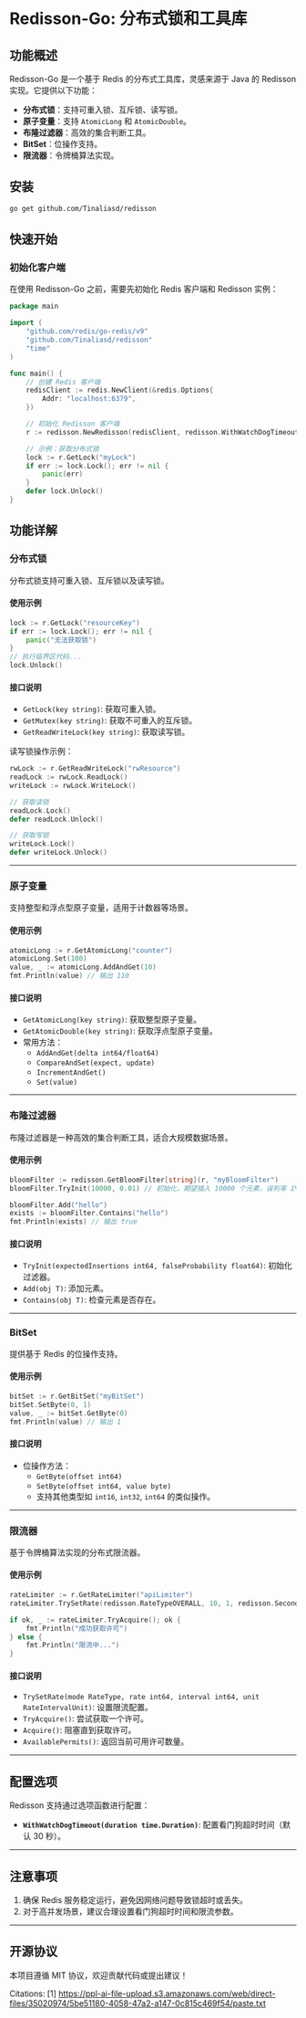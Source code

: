 # Redisson-Go: 分布式锁和工具库

## 功能概述
Redisson-Go 是一个基于 Redis 的分布式工具库，灵感来源于 Java 的 Redisson 实现。它提供以下功能：
- **分布式锁**：支持可重入锁、互斥锁、读写锁。
- **原子变量**：支持 `AtomicLong` 和 `AtomicDouble`。
- **布隆过滤器**：高效的集合判断工具。
- **BitSet**：位操作支持。
- **限流器**：令牌桶算法实现。

## 安装
```bash
go get github.com/Tinaliasd/redisson
```

## 快速开始

### 初始化客户端
在使用 Redisson-Go 之前，需要先初始化 Redis 客户端和 Redisson 实例：
```go
package main

import (
    "github.com/redis/go-redis/v9"
    "github.com/Tinaliasd/redisson"
    "time"
)

func main() {
    // 创建 Redis 客户端
    redisClient := redis.NewClient(&redis.Options{
        Addr: "localhost:6379",
    })

    // 初始化 Redisson 客户端
    r := redisson.NewRedisson(redisClient, redisson.WithWatchDogTimeout(30*time.Second))

    // 示例：获取分布式锁
    lock := r.GetLock("myLock")
    if err := lock.Lock(); err != nil {
        panic(err)
    }
    defer lock.Unlock()
}
```

## 功能详解

### **分布式锁**
分布式锁支持可重入锁、互斥锁以及读写锁。

#### 使用示例
```go
lock := r.GetLock("resourceKey")
if err := lock.Lock(); err != nil {
    panic("无法获取锁")
}
// 执行临界区代码...
lock.Unlock()
```

#### 接口说明
- `GetLock(key string)`: 获取可重入锁。
- `GetMutex(key string)`: 获取不可重入的互斥锁。
- `GetReadWriteLock(key string)`: 获取读写锁。

读写锁操作示例：
```go
rwLock := r.GetReadWriteLock("rwResource")
readLock := rwLock.ReadLock()
writeLock := rwLock.WriteLock()

// 获取读锁
readLock.Lock()
defer readLock.Unlock()

// 获取写锁
writeLock.Lock()
defer writeLock.Unlock()
```

---

### **原子变量**
支持整型和浮点型原子变量，适用于计数器等场景。

#### 使用示例
```go
atomicLong := r.GetAtomicLong("counter")
atomicLong.Set(100)
value, _ := atomicLong.AddAndGet(10)
fmt.Println(value) // 输出 110
```

#### 接口说明
- `GetAtomicLong(key string)`: 获取整型原子变量。
- `GetAtomicDouble(key string)`: 获取浮点型原子变量。
- 常用方法：
    - `AddAndGet(delta int64/float64)`
    - `CompareAndSet(expect, update)`
    - `IncrementAndGet()`
    - `Set(value)`

---

### **布隆过滤器**
布隆过滤器是一种高效的集合判断工具，适合大规模数据场景。

#### 使用示例
```go
bloomFilter := redisson.GetBloomFilter[string](r, "myBloomFilter")
bloomFilter.TryInit(10000, 0.01) // 初始化，期望插入 10000 个元素，误判率 1%

bloomFilter.Add("hello")
exists := bloomFilter.Contains("hello")
fmt.Println(exists) // 输出 true
```

#### 接口说明
- `TryInit(expectedInsertions int64, falseProbability float64)`: 初始化过滤器。
- `Add(obj T)`: 添加元素。
- `Contains(obj T)`: 检查元素是否存在。

---

### **BitSet**
提供基于 Redis 的位操作支持。

#### 使用示例
```go
bitSet := r.GetBitSet("myBitSet")
bitSet.SetByte(0, 1)
value, _ := bitSet.GetByte(0)
fmt.Println(value) // 输出 1
```

#### 接口说明
- 位操作方法：
    - `GetByte(offset int64)`
    - `SetByte(offset int64, value byte)`
    - 支持其他类型如 `int16`, `int32`, `int64` 的类似操作。

---

### **限流器**
基于令牌桶算法实现的分布式限流器。

#### 使用示例
```go
rateLimiter := r.GetRateLimiter("apiLimiter")
rateLimiter.TrySetRate(redisson.RateTypeOVERALL, 10, 1, redisson.Seconds)

if ok, _ := rateLimiter.TryAcquire(); ok {
    fmt.Println("成功获取许可")
} else {
    fmt.Println("限流中...")
}
```

#### 接口说明
- `TrySetRate(mode RateType, rate int64, interval int64, unit RateIntervalUnit)`: 设置限流配置。
- `TryAcquire()`: 尝试获取一个许可。
- `Acquire()`: 阻塞直到获取许可。
- `AvailablePermits()`: 返回当前可用许可数量。

---

## 配置选项

Redisson 支持通过选项函数进行配置：
- **`WithWatchDogTimeout(duration time.Duration)`**: 配置看门狗超时时间（默认 30 秒）。

---

## 注意事项

1. 确保 Redis 服务稳定运行，避免因网络问题导致锁超时或丢失。
2. 对于高并发场景，建议合理设置看门狗超时时间和限流参数。

---

## 开源协议

本项目遵循 MIT 协议，欢迎贡献代码或提出建议！

Citations:
[1] https://ppl-ai-file-upload.s3.amazonaws.com/web/direct-files/35020974/5be51180-4058-47a2-a147-0c815c469f54/paste.txt